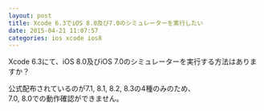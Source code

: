 ```yaml
---
layout: post
title: Xcode 6.3でiOS 8.0及び7.0のシミュレーターを実行したい
date: 2015-04-21 11:07:57
categories: ios xcode ios8
---
```

<p>Xcode 6.3にて、iOS 8.0及びiOS 7.0のシミュレーターを実行する方法はありますか？</p>

<p>公式配布されているのが7.1, 8.1, 8.2, 8.3の4種のみのため、<br>
7.0, 8.0での動作確認ができません。</p>
